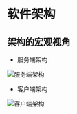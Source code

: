 # 软件架构

## 架构的宏观视角

* 服务端架构

![&#x670D;&#x52A1;&#x7AEF;&#x67B6;&#x6784;](https://static001.geekbang.org/resource/image/55/37/5553453858eb86bf88a5623255f20037.png)

* 客户端架构

![&#x5BA2;&#x6237;&#x7AEF;&#x67B6;&#x6784;](https://static001.geekbang.org/resource/image/3a/c7/3af7a4830566a5b3e1058f409422b7c7.png)


